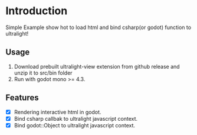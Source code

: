 # Introduction
Simple Example show hot to load html and bind csharp(or godot) function to ultralight!

## Usage
1. Download prebuilt ultralight-view extension from github release and unzip it to src/bin folder
2. Run with godot mono >= 4.3.

## Features
- [x] Rendering interactive html in godot.
- [x] Bind csharp callbak to ultralight javascript context.
- [x] Bind godot::Object to ultralight javascript context.